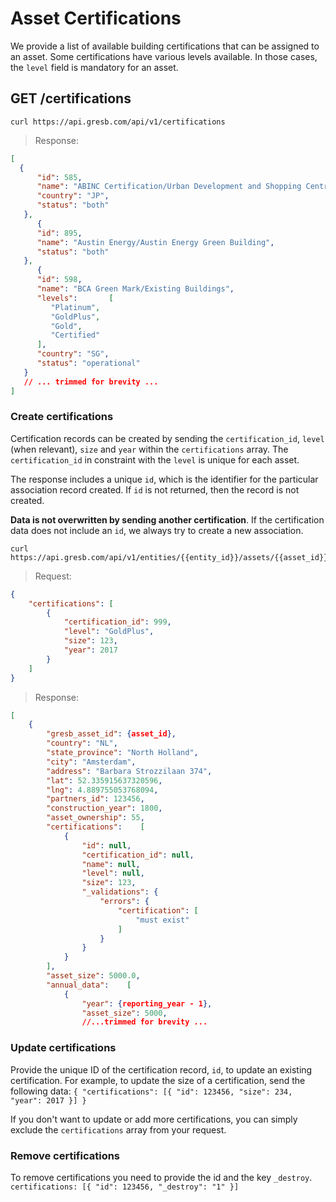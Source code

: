 # Asset Certifications

We provide a list of available building certifications that can be assigned to an asset.
Some certifications have various levels available. In those cases, the `level` field is mandatory for an asset.

## GET /certifications

```shell
curl https://api.gresb.com/api/v1/certifications
```

> Response:

```json
[
  {
      "id": 585,
      "name": "ABINC Certification/Urban Development and Shopping Centre",
      "country": "JP",
      "status": "both"
   },
      {
      "id": 895,
      "name": "Austin Energy/Austin Energy Green Building",
      "status": "both"
   },
      {
      "id": 598,
      "name": "BCA Green Mark/Existing Buildings",
      "levels":       [
         "Platinum",
         "GoldPlus",
         "Gold",
         "Certified"
      ],
      "country": "SG",
      "status": "operational"
   }
   // ... trimmed for brevity ...
]
```

### Create certifications

Certification records can be created by sending the `certification_id`, `level` (when relevant), `size` and `year` within the `certifications` array. The `certification_id` in constraint with the `level` is unique for each asset.

The response includes a unique `id`, which is the identifier for the particular association record created. If `id` is not returned, then the record is not created.

**Data is not overwritten by sending another certification**. If the certification data does not include an `id`, we always try to create a new association.

```shell
curl https://api.gresb.com/api/v1/entities/{{entity_id}}/assets/{{asset_id}}
```

> Request:

```json
{
    "certifications": [
        {
            "certification_id": 999,
            "level": "GoldPlus",
            "size": 123,
            "year": 2017
        }
    ]  
}
```

> Response:

```json
[
    {
        "gresb_asset_id": {asset_id},
        "country": "NL",
        "state_province": "North Holland",
        "city": "Amsterdam",
        "address": "Barbara Strozzilaan 374",
        "lat": 52.335915637320596,
        "lng": 4.889755053768094,
        "partners_id": 123456,
        "construction_year": 1800,
        "asset_ownership": 55,
        "certifications":    [
            {
                "id": null,
                "certification_id": null,
                "name": null,
                "level": null,
                "size": 123,
                "_validations": {
                    "errors": {
                        "certification": [
                            "must exist"
                        ]
                    }
                }
            }
        ],
        "asset_size": 5000.0,
        "annual_data":    [
            {
                "year": {reporting_year - 1},
                "asset_size": 5000,
                //...trimmed for brevity ...

```

### Update certifications

Provide the unique ID of the certification record, `id`, to update an existing certification. For example, to update the size of a certification, send the following data:
`{ "certifications": [{ "id": 123456, "size": 234, "year": 2017 }] }`

If you don't want to update or add more certifications, you can simply exclude the `certifications` array from your request.

### Remove certifications

To remove certifications you need to provide the id and the key `_destroy`.
`certifications: [{ "id": 123456, "_destroy": "1" }]`
